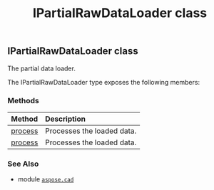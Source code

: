 ﻿---
title: IPartialRawDataLoader class
second_title: Aspose.CAD for Python via .NET API References
description: 
type: docs
weight: 230
url: /python-net/aspose.cad/ipartialrawdataloader/
is_root: false
---

## IPartialRawDataLoader class

The partial data loader.



The IPartialRawDataLoader type exposes the following members:

### Methods
| Method | Description |
| :- | :- |
| [process](/cad/python-net/aspose.cad/ipartialrawdataloader/process/#aspose.cad.Rectangle-bytes-aspose.cad.Point-aspose.cad.Point) | Processes the loaded data. |
| [process](/cad/python-net/aspose.cad/ipartialrawdataloader/process/#aspose.cad.Rectangle-bytes-aspose.cad.Point-aspose.cad.Point-aspose.cad.LoadOptions) | Processes the loaded data. |



### See Also
* module [`aspose.cad`](..)
